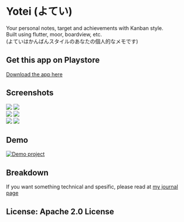# Yotei (よてい)
Your personal notes, target and achievements with Kanban style.  
Built using flutter, moor, boardview, etc.  
(よていはかんばんスタイルのあなたの個人的なメモです) 

## Get this app on Playstore
[Download the app here](https://play.google.com/store/apps/details?id=com.ydhnwb.laplanche)

## Screenshots
![](https://github.com/ydhnwb/yotei/blob/master/screenshots/1.jpg)    ![](https://github.com/ydhnwb/yotei/blob/master/screenshots/2.jpg)  
![](https://github.com/ydhnwb/yotei/blob/master/screenshots/3.jpg)    ![](https://github.com/ydhnwb/yotei/blob/master/screenshots/4.jpg)  
![](https://github.com/ydhnwb/yotei/blob/master/screenshots/5.jpg)    ![](https://github.com/ydhnwb/yotei/blob/master/screenshots/6.jpg)  


## Demo
[![Demo project](https://img.youtube.com/vi/TSB7Va9jxxg/0.jpg)](https://www.youtube.com/watch?v=TSB7Va9jxxg)

## Breakdown
If you want something technical and spesific, please read at [my journal page](https://app.gitbook.com/@ydhnwb/s/blog/projects/yotei)

## License: Apache 2.0 License

